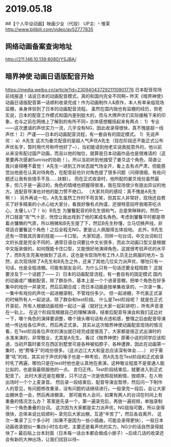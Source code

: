 # 2019.05.18
##【个人毕设动画】映画少女（代投） UP主: 丶惟茉 
 http://www.bilibili.com/video/av52777835
## 网络动画备案查询地址
http://211.146.10.138:8080/YSJBA/
 
## 暗界神使 动画日语版配音开始
https://media.weibo.cn/article?id=2309404372921110901776
日本配音现场前线报道！话说日本的动画配音模式，真的和国内完全不同啊~
昨天《暗界神使》动画日语版配音第一话顺利收录完成！作为动画制作人&原作，本人有幸亲临现场监棚，亲身体验到了日本的动画配音流程。
虽然在国内我也有监棚的经历，但老实说，日本的配音工作模式和国内差别挺大的，而与大牌声优们实际接触下来的印象，也与之前在网络上了解到的有所不同~
总体感想概括起来有两点：
1）专业——这次邀请的声优实力一流，几乎没有NG，因此收录得很快，真不愧是超一线声优！
2）严谨——日本的动画配音流程，有一套自有的固定模式。
1）先说声优：
a）A先生
这次为姜爻配音的是超人气声优A先生（现在阶段还不能正式公布声优名字，暂时用代号称呼他好了~），当初能请到他老实说我挺意外的，他以前从来没有配过国产动画，而且以他的咖位，就算是日本动画作品也是很难请的（这里要再次感谢Sunrise的协助！）。所以当初听到他接受了姜爻这个角色，简直让我兴奋得睡不着觉！
A先生一进到工作状态就气场全开，看上去有点严肃，但能感觉出他是在认真对待角色，在配音前也针对角色提了很多问题（问得很细，有些问题还让我有些措手不及……扶额）。
而在正式收录时，他所配的姜爻戏份虽然最多，但几乎是一遍过的，角色的情绪也把握得很准，我在现场很少有提出异议的地方。连配音导演也对他的能力赞不绝口。
（大家共同的感叹：真不愧是A先生啊！）
另外再说一句，A先生虽然工作时不苟言笑，但其实人非常好，现场还自费买了好多精美的小点心给大家分，看我好像有点拘谨，还很特意招呼我喝茶吃点心，太優しい了！
b）B先生
为饕餮配音的B先生很和气，总是笑眯眯的，然而一开口就是“攻”气十足，恍惚让我出戏到了他的某成名角色。考虑到饕餮平时都是带着点慵懒的气质，所以稍微和B先生提了下，然后B先生秒懂，立马切换声线，非常适合饕餮这个角色！之后全程无NG，更是让人佩服得五体投地。
此外，B先生还有一项极其厉害的技能——卡口型。
大家知道，同样一句台词，中文台词和日文的长度是完全不同的，通常日语台词要比中文长很多，而此次动画口型又是根据中文版来做的，如何既能卡住口型，又能很好地演绎角色，这就很考验声优的水平了，而B先生完美地做到了这点，这也是令现场所有工作人员无比佩服的地方~
当然，此次现场除了A先生和B先生之外，还来了其他几位实力派声优，哪怕只有一句话，也是全程进棚。可能有朋友会问，为什么只有一句话还要全程陪跑？
这就要涉及下一个话题了——
2）日本的动画配音流程，有一套自有的固定模式
国内的动画或广播剧配音，除了群杂外，基本上是一个个进录音棚，把单个角色在好多集中的戏份一并录完，然后后期合成；而日本动画是按单集收录的，一次录一集，一集中有戏份的声优一起进棚录制，不管戏份多少。
但一起进棚，不代表正式录的时候所有人一起说话，除了群杂和test阶段。
什么是Test阶段呢？
就是在正式开录前，所有人根据动画视频一起过一遍（就好比大家一起彩排吧），所有声音录在一轨上。
在这个阶段现根据自己的理解演绎，结束后配音导演会和我们这边对一下，哪个角色的演绎要调整，哪个镜头哪句话有点违和感，整理之后由配音导演统一传达给各位声优，然后再正式录。
其实从这次暗界神使动画配音现场的情况看，在Test阶段各位声优的演出就已经完成度很高了，大家都是按正式出演时的水准来演的，非常敬业，尤其是A先生。
看过《暗界神使》原著小说的同学应该知道，当初开篇时姜爻在西区别墅里可是各种被掐脖子、各种遭罪，因此在动画第一集时，他“费嗓子”的戏份很多。（这点边江大大和皇总应该深有体会……）
对于需要“吼”的戏，其实对于声优的嗓子也是一种考验，而A先生在Test阶段和正式收录时吼了两遍，哪怕只是在test时他也是认真地在表演，这种敬业程度不是普通人能比拟的，也是我最佩服他的一点。
言归正传。Test阶段结束后，就要进入到正式配音了。
此时大家还是在棚里，只不过这一次是依照视频剧情，按顺序，在人物出场时一个个上麦录音。
然后录一段结束后，配音导演会暂停，然后问一下制作人的意见，有问题修改重录，没有问题的话继续进行。一般录完一段后，会让大家出棚休息一会，然后再进棚录。
那可能有人会问，如果有两人的台词在时间上有重叠的情况怎么办？
答案是先录一个，第一遍录完后，再放一遍视频，单独录制另一个角色重叠的台词。
这次因为大家都是实力派声优，NG屈指可数，所以录得很快，总体来说比较顺利~
录完后大家出棚，互道“辛苦了”，然后各自离开。
这次一集录了三个多小时（如果不是因为一些小插曲，可能会录得更快），一般日本动画收录貌似一集四小时左右吧，主要还是看声优的实力，NG少的话自然录得就快了~
最后贴上台本封面（日本每一话台本都会做成小册子）~后续几话的收录还会有新的大神出场，让我们拭目以待~